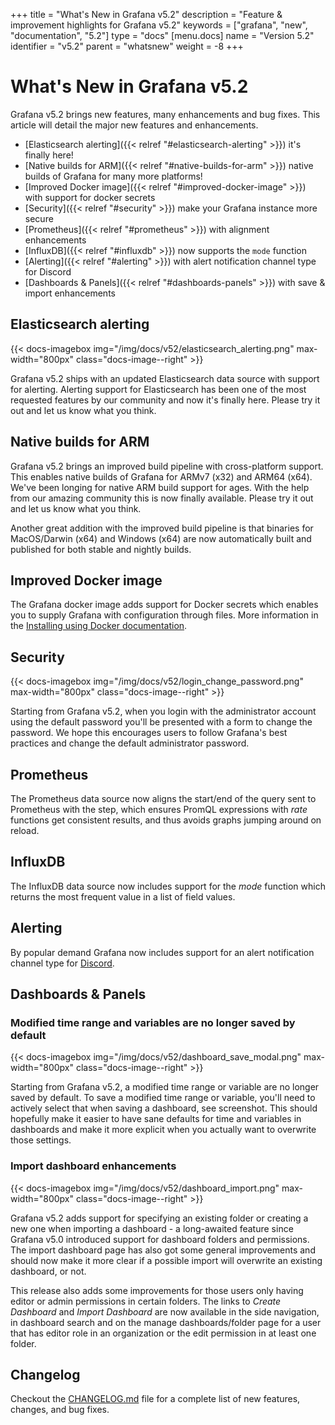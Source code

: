 +++
title = "What's New in Grafana v5.2"
description = "Feature & improvement highlights for Grafana v5.2"
keywords = ["grafana", "new", "documentation", "5.2"]
type = "docs"
[menu.docs]
name = "Version 5.2"
identifier = "v5.2"
parent = "whatsnew"
weight = -8
+++

# What's New in Grafana v5.2

Grafana v5.2 brings new features, many enhancements and bug fixes. This article will detail the major new features and enhancements.

- [Elasticsearch alerting]({{< relref "#elasticsearch-alerting" >}}) it's finally here!
- [Native builds for ARM]({{< relref "#native-builds-for-arm" >}}) native builds of Grafana for many more platforms!
- [Improved Docker image]({{< relref "#improved-docker-image" >}}) with support for docker secrets
- [Security]({{< relref "#security" >}}) make your Grafana instance more secure
- [Prometheus]({{< relref "#prometheus" >}}) with alignment enhancements
- [InfluxDB]({{< relref "#influxdb" >}}) now supports the `mode` function
- [Alerting]({{< relref "#alerting" >}}) with alert notification channel type for Discord
- [Dashboards & Panels]({{< relref "#dashboards-panels" >}}) with save & import enhancements

## Elasticsearch alerting

{{< docs-imagebox img="/img/docs/v52/elasticsearch_alerting.png" max-width="800px" class="docs-image--right" >}}

Grafana v5.2 ships with an updated Elasticsearch data source with support for alerting. Alerting support for Elasticsearch has been one of
the most requested features by our community and now it's finally here. Please try it out and let us know what you think.

<div class="clearfix"></div>

## Native builds for ARM

Grafana v5.2 brings an improved build pipeline with cross-platform support. This enables native builds of Grafana for ARMv7 (x32) and ARM64 (x64).
We've been longing for native ARM build support for ages. With the help from our amazing community this is now finally available.
Please try it out and let us know what you think.

Another great addition with the improved build pipeline is that binaries for MacOS/Darwin (x64) and Windows (x64) are now automatically built and
published for both stable and nightly builds.

## Improved Docker image

The Grafana docker image adds support for Docker secrets which enables you to supply Grafana with configuration through files. More
information in the [Installing using Docker documentation](/installation/docker/#reading-secrets-from-files-support-for-docker-secrets).

## Security

{{< docs-imagebox img="/img/docs/v52/login_change_password.png" max-width="800px" class="docs-image--right" >}}

Starting from Grafana v5.2, when you login with the administrator account using the default password you'll be presented with a form to change the password.
We hope this encourages users to follow Grafana's best practices and change the default administrator password.

<div class="clearfix"></div>

## Prometheus

The Prometheus data source now aligns the start/end of the query sent to Prometheus with the step, which ensures PromQL expressions with *rate*
functions get consistent results, and thus avoids graphs jumping around on reload.

## InfluxDB

The InfluxDB data source now includes support for the *mode* function which returns the most frequent value in a list of field values.

## Alerting

By popular demand Grafana now includes support for an alert notification channel type for [Discord](https://discordapp.com/).

## Dashboards & Panels

### Modified time range and variables are no longer saved by default

{{< docs-imagebox img="/img/docs/v52/dashboard_save_modal.png" max-width="800px" class="docs-image--right" >}}

Starting from Grafana v5.2, a modified time range or variable are no longer saved by default. To save a modified
time range or variable, you'll need to actively select that when saving a dashboard, see screenshot.
This should hopefully make it easier to have sane defaults for time and variables in dashboards and make it more explicit
when you actually want to overwrite those settings.

<div class="clearfix"></div>

### Import dashboard enhancements

{{< docs-imagebox img="/img/docs/v52/dashboard_import.png" max-width="800px" class="docs-image--right" >}}

Grafana v5.2 adds support for specifying an existing folder or creating a new one when importing a dashboard - a long-awaited feature since
Grafana v5.0 introduced support for dashboard folders and permissions. The import dashboard page has also got some general improvements
and should now make it more clear if a possible import will overwrite an existing dashboard, or not.

This release also adds some improvements for those users only having editor or admin permissions in certain folders. The links to
*Create Dashboard* and *Import Dashboard* are now available in the side navigation, in dashboard search and on the manage dashboards/folder page for a
user that has editor role in an organization or the edit permission in at least one folder.

<div class="clearfix"></div>

## Changelog

Checkout the [CHANGELOG.md](https://github.com/grafana/grafana/blob/master/CHANGELOG.md) file for a complete list
of new features, changes, and bug fixes.
